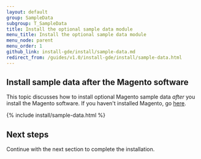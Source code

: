 ```yaml
---
layout: default 
group: SampleData
subgroup: T_SampleData
title: Install the optional sample data module
menu_title: Install the optional sample data module
menu_node: parent
menu_order: 1 
github_link: install-gde/install/sample-data.md
redirect_from: /guides/v1.0/install-gde/install/sample-data.html
--- 
```


## Install sample data after the Magento software

This topic discusses how to install optional Magento sample data *after* you install the Magento software. If you haven't installed Magento, go <a href="{{ site.gdeurl }}install-gde/install/install-web-sample-data.html">here</a>.

{% include install/sample-data.html %} 

<h2 id="sample-next-steps">Next steps</h2>
Continue with the next section to complete the installation.



